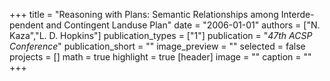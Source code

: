 +++
title = "Reasoning with Plans: Semantic Relationships among Interde- pendent and Contingent Landuse Plan"
date = "2006-01-01"
authors = ["N. Kaza","L. D. Hopkins"]
publication_types = ["1"]
publication = "_47th ACSP Conference_"
publication_short = ""
image_preview = ""
selected = false
projects = []
math = true
highlight = true
[header]
image = ""
caption = ""
+++

